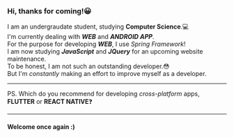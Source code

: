 ### Hi, thanks for coming!:grinning:
  I am an undergraudate student, studying **Computer Science**.:computer:<br>
  I'm currently dealing with *__WEB__* and *__ANDROID APP__*.<br>
  For the purpose for developing *__WEB__*, I use *Spring Framework*!<br>
  I am now studying *__JavaScript__* and *__JQuery__* for an upcoming website maintenance.<br>
  To be honest, I am not such an outstanding developer.:flushed:<br>
  But I'm *constantly* making an effort to improve myself as a developer.<br>
___

  PS. Which do you recommend for developing *cross-platform* apps, **FLUTTER** or **REACT NATIVE**:question:<br>
___




#### Welcome once again :)








